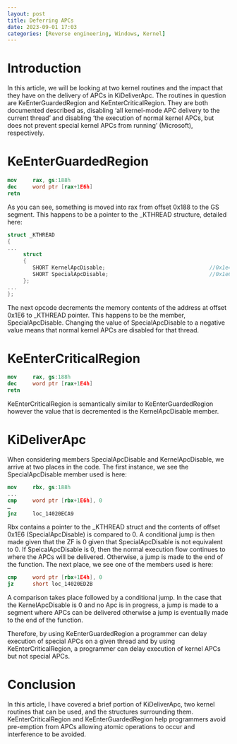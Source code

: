 ```yaml
---
layout: post
title: Deferring APCs
date: 2023-09-01 17:03
categories: [Reverse engineering, Windows, Kernel]
---
```


# Introduction

In this article, we will be looking at two kernel routines and the impact that they have on the delivery of APCs in KiDeliverApc. The routines in question are KeEnterGuardedRegion and KeEnterCriticalRegion. They are both documented described as, disabling ‘all kernel-mode APC delivery to the current thread’ and disabling ‘the execution of normal kernel APCs, but does not prevent special kernel APCs from running’ (Microsoft), respectively. 

# KeEnterGuardedRegion 

```nasm
mov     rax, gs:188h 
dec     word ptr [rax+1E6h] 
retn
```
As you can see, something is moved into rax from offset 0x188 to the GS segment. This happens to be a pointer to the _KTHREAD structure, detailed here: 
```c
struct _KTHREAD
{
...
     struct
     {
        SHORT KernelApcDisable;                                 //0x1e4
        SHORT SpecialApcDisable;                                //0x1e6
     };
...
}; 
```
The next opcode decrements the memory contents of the address at offset 0x1E6 to _KTHREAD pointer. This happens to be the member, SpecialApcDisable. Changing the value of SpecialApcDisable to a negative value means that normal kernel APCs are disabled for that thread. 

# KeEnterCriticalRegion 

```nasm
mov     rax, gs:188h 
dec     word ptr [rax+1E4h] 
retn 
```
KeEnterCriticalRegion is semantically similar to KeEnterGuardedRegion however the value that is decremented is the KernelApcDisable member. 

# KiDeliverApc

When considering members SpecialApcDisable and KernelApcDisable, we arrive at two places in the code. The first instance, we see the SpecialApcDisable member used is here: 
```nasm
mov     rbx, gs:188h 
... 
cmp     word ptr [rbx+1E6h], 0 
… 
jnz     loc_14020ECA9 
```
Rbx contains a pointer to the _KTHREAD struct and the contents of offset 0x1E6 (SpecialApcDisable) is compared to 0. A conditional jump is then made given that the ZF is 0 given that SpecialApcDisable is not equivalent to 0. If SpeicalApcDisable is 0, then the normal execution flow continues to where the APCs will be delivered. Otherwise, a jump is made to the end of the function. The next place, we see one of the members used is here: 
```nasm
cmp     word ptr [rbx+1E4h], 0 
jz      short loc_14020ED2B 
```
A comparison takes place followed by a conditional jump. In the case that the KernelApcDisable is 0 and no Apc is in progress, a jump is made to a segment where APCs can be delivered otherwise a jump is eventually made to the end of the function. 

Therefore, by using KeEnterGuardedRegion a programmer can delay execution of special APCs on a given thread and by using KeEnterCriticalRegion, a programmer can delay execution of kernel APCs but not special APCs. 

# Conclusion

In this article, I have covered a brief portion of KiDeliverApc, two kernel routines that can be used, and the structures surrounding them. KeEnterCriticalRegion and KeEnterGuardedRegion help programmers avoid pre-emption from APCs allowing atomic operations to occur and interference to be avoided. 